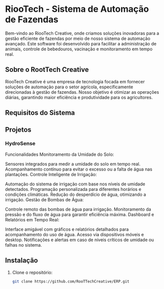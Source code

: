 # RiooTech - Sistema de Automação de Fazendas

Bem-vindo ao RiooTech Creative, onde criamos soluções inovadoras para a gestão eficiente de fazendas por meio de nosso sistema de automação avançado. Este software foi desenvolvido para facilitar a administração de animais, controle de bebedouros, vacinação e monitoramento em tempo real.

## Sobre o RootTech Creative

RiooTech Creative é uma empresa de tecnologia focada em fornecer soluções de automação para o setor agrícola, especificamente direcionadas à gestão de fazendas. Nosso objetivo é otimizar as operações diárias, garantindo maior eficiência e produtividade para os agricultores.


## Requisitos do Sistema

## Projetos

### HydroSense
Funcionalidades
Monitoramento da Umidade do Solo:

Sensores integrados para medir a umidade do solo em tempo real.
Acompanhamento contínuo para evitar o excesso ou a falta de água nas plantações.
Controle Inteligente de Irrigação:

Automação do sistema de irrigação com base nos níveis de umidade detectados.
Programação personalizada para diferentes horários e condições climáticas.
Redução do desperdício de água, otimizando a irrigação.
Gestão de Bombas de Água:

Controle remoto das bombas de água para irrigação.
Monitoramento da pressão e do fluxo de água para garantir eficiência máxima.
Dashboard e Relatórios em Tempo Real:

Interface amigável com gráficos e relatórios detalhados para acompanhamento do uso de água.
Acesso via dispositivos móveis e desktop.
Notificações e alertas em caso de níveis críticos de umidade ou falhas no sistema.

## Instalação

1. Clone o repositório:

   ```bash
   git clone https://github.com/RooTTechCreative/ERP.git


